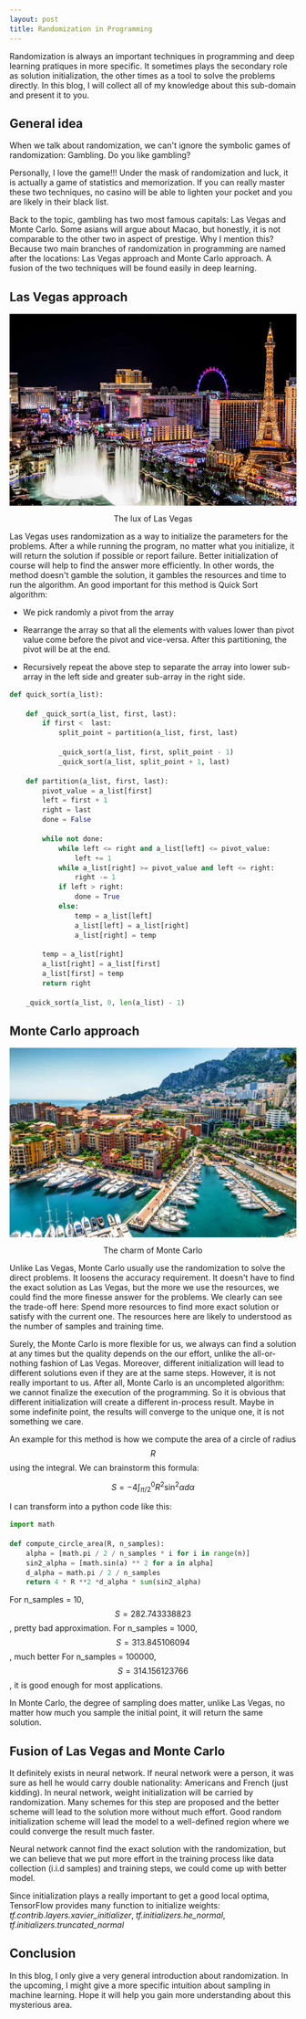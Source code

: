 ```yaml
---
layout: post
title: Randomization in Programming
---
```


Randomization is always an important techniques in programming and deep learning pratiques in more specific. It sometimes plays the secondary role as solution initialization, the other times as a tool to solve the problems directly. In this blog, I will collect all of my knowledge about this sub-domain and present it to you.

## General idea

When we talk about randomization, we can't ignore the symbolic games of randomization: Gambling. Do you like gambling?

Personally, I love the game!!! Under the mask of randomization and luck, it is actually a game of statistics and memorization. If you can really master these two techniques, no casino will be able to lighten your pocket and you are likely in their black list.

Back to the topic, gambling has two most famous capitals: Las Vegas and Monte Carlo. Some asians will argue about Macao, but honestly, it is not comparable to the other two in aspect of prestige. Why I mention this? Because two main branches of randomization in programming are named after the locations: Las Vegas approach and Monte Carlo approach. A fusion of the two techniques will be found easily in deep learning.

## Las Vegas approach

<p align="center">
 <img src="/image/randomization/gn-gift_guide_variable_c.jpg" alt="" align="middle">
 <div align="center"> The lux of Las Vegas</div>
</p>

Las Vegas uses randomization as a way to initialize the parameters for the problems. After a while running the program, no matter what you initialize, it will return the solution if possible or report failure. Better initialization of course will help to find the answer more efficiently. In other words, the method doesn't gamble the solution, it gambles the resources and time to run the algorithm. An good important for this method is Quick Sort algorithm:

- We pick randomly a pivot from the array

- Rearrange the array so that all the elements with values lower than pivot value come before the pivot and vice-versa. After this partitioning, the pivot will be at the end.

- Recursively repeat the above step to separate the array into lower sub-array in the left side and greater sub-array in the right side.

```py
def quick_sort(a_list):

    def _quick_sort(a_list, first, last):
        if first <  last:
            split_point = partition(a_list, first, last)

            _quick_sort(a_list, first, split_point - 1)
            _quick_sort(a_list, split_point + 1, last)

    def partition(a_list, first, last):
        pivot_value = a_list[first]
        left = first + 1
        right = last
        done = False

        while not done:
            while left <= right and a_list[left] <= pivot_value:
                left += 1
            while a_list[right] >= pivot_value and left <= right:
                right -= 1
            if left > right:
                done = True
            else:
                temp = a_list[left]
                a_list[left] = a_list[right]
                a_list[right] = temp

        temp = a_list[right]
        a_list[right] = a_list[first]
        a_list[first] = temp
        return right

    _quick_sort(a_list, 0, len(a_list) - 1)
```

## Monte Carlo approach

<p align="center">
 <img src="/image/randomization/16980.jpg" alt="" align="middle">
 <div align="center"> The charm of Monte Carlo</div>
</p>

Unlike Las Vegas, Monte Carlo usually use the randomization to solve the direct problems. It loosens the accuracy requirement. It doesn't have to find the exact solution as Las Vegas, but the more we use the resources, we could find the more finesse answer for the problems. We clearly can see the trade-off here: Spend more resources to find more exact solution or satisfy with the current one. The resources here are likely to understood as the number of samples and training time.

Surely, the Monte Carlo is more flexible for us, we always can find a solution at any times but the quality depends on the our effort, unlike the all-or-nothing fashion of Las Vegas. Moreover, different initialization will lead to different solutions even if they are at the same steps. However, it is not really important to us. After all, Monte Carlo is an uncompleted algorithm: we cannot finalize the execution of the programming. So it is obvious that different initialization will create a different in-process result. Maybe in some indefinite point, the results will converge to the unique one, it is not something we care.

An example for this method is how we compute the area of a circle of radius $$R$$ using the integral. We can brainstorm this formula:

$$ S = -4 \int_{\pi/2}^{0} R^2 \sin^2\alpha d\alpha$$

I can transform into a python code like this:

```py
import math

def compute_circle_area(R, n_samples):
    alpha = [math.pi / 2 / n_samples * i for i in range(n)]
    sin2_alpha = [math.sin(a) ** 2 for a in alpha]
    d_alpha = math.pi / 2 / n_samples
    return 4 * R **2 *d_alpha * sum(sin2_alpha)
```

For n_samples = 10, $$S= 282.743338823$$, pretty bad approximation.
For n_samples = 1000, $$S= 313.845106094$$, much better
For n_samples = 100000, $$S= 314.156123766$$, it is good enough for most applications.

In Monte Carlo, the degree of sampling does matter, unlike Las Vegas, no matter how much you sample the initial point, 
it will return the same solution.

## Fusion of Las Vegas and Monte Carlo

It definitely exists in neural network. If neural network were a person, it was sure as hell he would carry double nationality: Americans and French (just kidding). In neural network, weight initialization will be carried by randomization. Many schemes for this step are proposed and the better scheme will lead to the solution more without much effort. Good random initialization scheme will lead the model to a well-defined region where we could converge the result much faster.

Neural network cannot find the exact solution with the randomization, but we can believe that we put more effort in the training process like data collection (i.i.d samples) and training steps, we could come up with better model.

Since initialization plays a really important to get a good local optima, TensorFlow provides many function to initialize weights: *tf.contrib.layers.xavier_initializer*, *tf.initializers.he_normal*, *tf.initializers.truncated_normal*

## Conclusion

In this blog, I only give a very general introduction about randomization. In the upcoming, I might give a more specific intuition about sampling in machine learning. Hope it will help you gain more understanding about this mysterious area.
